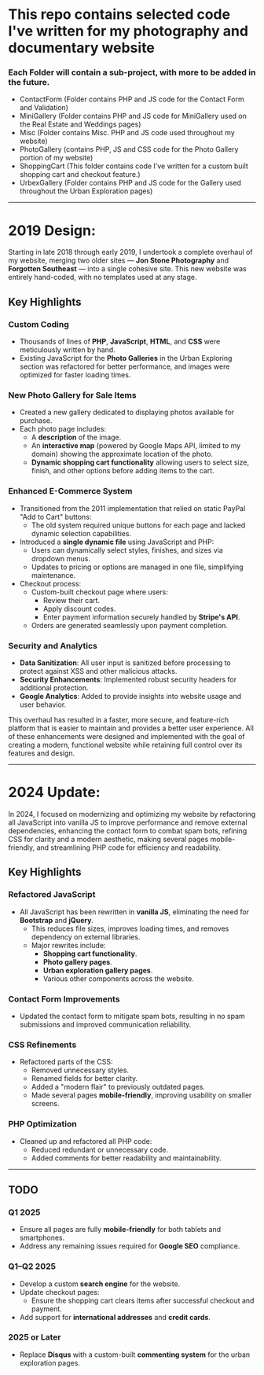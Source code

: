 # This repo contains selected code I've written for my photography and documentary website

### Each Folder will contain a sub-project, with more to be added in the future.
* ContactForm (Folder contains PHP and JS code for the Contact Form and Validation)
* MiniGallery (Folder contains PHP and JS code for MiniGallery used on the Real Estate and Weddings pages)
* Misc (Folder contains Misc. PHP and JS code used throughout my website)
* PhotoGallery (contains PHP, JS and CSS code for the Photo Gallery portion of my website)
* ShoppingCart (This folder contains code I've written for a custom built shopping cart and checkout feature.)
* UrbexGallery (Folder contains PHP and JS code for the Gallery used throughout the Urban Exploration pages)

---------------------------------------

# 2019 Design:
Starting in late 2018 through early 2019, I undertook a complete overhaul of my website, merging two older sites — **Jon Stone Photography** and **Forgotten Southeast** — into a single cohesive site. This new website was entirely hand-coded, with no templates used at any stage.

## Key Highlights

### Custom Coding
- Thousands of lines of **PHP**, **JavaScript**, **HTML**, and **CSS** were meticulously written by hand.
- Existing JavaScript for the **Photo Galleries** in the Urban Exploring section was refactored for better performance, and images were optimized for faster loading times.

### New Photo Gallery for Sale Items
- Created a new gallery dedicated to displaying photos available for purchase.
- Each photo page includes:
  - A **description** of the image.
  - An **interactive map** (powered by Google Maps API, limited to my domain) showing the approximate location of the photo.
  - **Dynamic shopping cart functionality** allowing users to select size, finish, and other options before adding items to the cart.

### Enhanced E-Commerce System
- Transitioned from the 2011 implementation that relied on static PayPal "Add to Cart" buttons:
  - The old system required unique buttons for each page and lacked dynamic selection capabilities.
- Introduced a **single dynamic file** using JavaScript and PHP:
  - Users can dynamically select styles, finishes, and sizes via dropdown menus.
  - Updates to pricing or options are managed in one file, simplifying maintenance.
- Checkout process:
  - Custom-built checkout page where users:
    - Review their cart.
    - Apply discount codes.
    - Enter payment information securely handled by **Stripe's API**.
  - Orders are generated seamlessly upon payment completion.

### Security and Analytics
- **Data Sanitization**: All user input is sanitized before processing to protect against XSS and other malicious attacks.
- **Security Enhancements**: Implemented robust security headers for additional protection.
- **Google Analytics**: Added to provide insights into website usage and user behavior.

This overhaul has resulted in a faster, more secure, and feature-rich platform that is easier to maintain and provides a better user experience. All of these enhancements were designed and implemented with the goal of creating a modern, functional website while retaining full control over its features and design.

---------------------------------------

# 2024 Update:
In 2024, I focused on modernizing and optimizing my website by refactoring all JavaScript into vanilla JS to improve performance and remove external dependencies, enhancing the contact form to combat spam bots, refining CSS for clarity and a modern aesthetic, making several pages mobile-friendly, and streamlining PHP code for efficiency and readability.

## Key Highlights

### Refactored JavaScript
- All JavaScript has been rewritten in **vanilla JS**, eliminating the need for **Bootstrap** and **jQuery**.
  - This reduces file sizes, improves loading times, and removes dependency on external libraries.
  - Major rewrites include:
    - **Shopping cart functionality**.
    - **Photo gallery pages**.
    - **Urban exploration gallery pages**.
    - Various other components across the website.

### Contact Form Improvements
- Updated the contact form to mitigate spam bots, resulting in no spam submissions and improved communication reliability.

### CSS Refinements
- Refactored parts of the CSS:
  - Removed unnecessary styles.
  - Renamed fields for better clarity.
  - Added a "modern flair" to previously outdated pages.
  - Made several pages **mobile-friendly**, improving usability on smaller screens.

### PHP Optimization
- Cleaned up and refactored all PHP code:
  - Reduced redundant or unnecessary code.
  - Added comments for better readability and maintainability.

---------------------------------------

## TODO

### Q1 2025
- Ensure all pages are fully **mobile-friendly** for both tablets and smartphones.
- Address any remaining issues required for **Google SEO** compliance.

### Q1–Q2 2025
- Develop a custom **search engine** for the website.
- Update checkout pages:
  - Ensure the shopping cart clears items after successful checkout and payment.
- Add support for **international addresses** and **credit cards**.

### 2025 or Later
- Replace **Disqus** with a custom-built **commenting system** for the urban exploration pages.